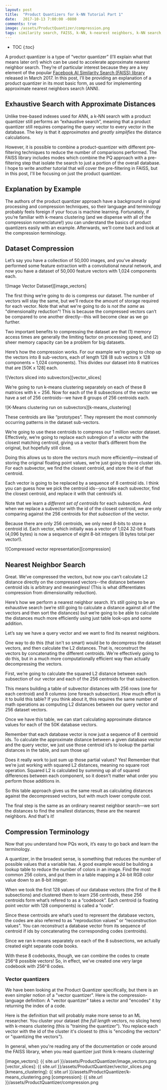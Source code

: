 ```yaml
---
layout: post
title:  "Product Quantizers for k-NN Tutorial Part 1"
date:   2017-10-13 7:00:00 -0800
comments: true
image: /assets/ProductQuantizer/compression.png
tags: similarity search, FAISS, k-NN, k-nearest neighbors, k-NN search, product quantizer, approximate nearest neighbors, ANN, quantization
---
```


* TOC
{:toc}

A product quantizer is a type of “vector quantizer” (I’ll explain what that means later on!) which can be used to accelerate approximate nearest neighbor search. They’re of particular interest because they are a key element of the popular [Facebook AI Similarity Search (FAISS) library](https://code.facebook.com/posts/1373769912645926/faiss-a-library-for-efficient-similarity-search/) released in March 2017. In this post, I’ll be providing an explanation of a product quantizer in its most basic form, as used for implementing approximate nearest neighbors search (ANN).

## Exhaustive Search with Approximate Distances
Unlike tree-based indexes used for ANN, a k-NN search with a product quantizer still performs an “exhaustive search”, meaning that a product quantizer still requires comparing the query vector to every vector in the database. The key is that it _approximates_ and _greatly simplifies_ the distance calculations.

However, it is possible to combine a product-quantizer with different pre-filtering techniques to reduce the number of comparisons performed. The FAISS library includes modes which combine the PQ approach with a pre-filtering step that isolate the search to just a portion of the overall database. I hope to write another tutorial that will cover the pre-filtering in FAISS, but in this post, I'll be focusing on just the product quantizer.

## Explanation by Example
The authors of the product quantizer approach have a background in signal processing and compression techniques, so their language and terminology probably feels foreign if your focus is machine learning. Fortunately, if you’re familiar with k-means clustering (and we dispense with all of the compression nomenclature!) you can understand the basics of product quantizers easily with an example. Afterwards, we'll come back and look at the compression terminology.

## Dataset Compression
Let’s say you have a collection of 50,000 images, and you've already performed some feature extraction with a convolutional neural network, and now you have a dataset of 50,000 feature vectors with 1,024 components each.

![Image Vector Dataset][image_vectors]

The first thing we’re going to do is compress our dataset. The number of vectors will stay the same, but we'll reduce the amount of storage required for each vector. Note that what we're going to do is _not the same_ as "dimensionality reduction"! This is because the compressed vectors can’t be compared to one another directly--this will become clear as we go further.

Two important benefits to compressing the dataset are that (1) memory access times are generally the limiting factor on processing speed, and (2) sheer memory capacity can be a problem for big datasets.

Here’s how the compression works. For our example we’re going to chop up the vectors into 8 sub-vectors, each of length 128 (8 sub vectors x 128 components = 1,024 components). This divides our dataset into 8 matrices that are [50K x 128] each.

![Vectors sliced into subvectors][vector_slices]

We’re going to run k-means clustering separately on each of these 8 matrices with k = 256. Now for each of the 8 subsections of the vector we have a set of 256 centroids--we have 8 groups of 256 centroids each.

![K-Means clustering run on subvectors][k-means_clustering]

These centroids are like “prototypes”. They represent the most commonly occurring patterns in the dataset sub-vectors.

We’re going to use these centroids to compress our 1 million vector dataset. Effectively, we’re going to replace each subregion of a vector with the closest matching centroid, giving us a vector that’s different from the original, but hopefully still close.

Doing this allows us to store the vectors much more efficiently—instead of storing the original floating point values, we’re just going to store cluster ids. For each subvector, we find the closest centroid, and store the id of that centroid.

Each vector is going to be replaced by a sequence of 8 centroid ids. I think you can guess how we pick the centroid ids--you take each subvector, find the closest centroid, and replace it with that centroid’s id.

Note that we learn a _different set of centroids_ for each subsection. And when we replace a subvector with the id of the closest centroid, we are only comparing against the 256 centroids for _that subsection_ of the vector.

Because there are only 256 centroids, we only need 8-bits to store a centroid id. Each vector, which initially was a vector of 1,024 32-bit floats (4,096 bytes) is now a sequence of eight 8-bit integers (8 bytes total per vector!).  

![Compressed vector representation][compression]

## Nearest Neighbor Search
Great. We’ve compressed the vectors, but now you can’t calculate L2 distance directly on the compressed vectors--the distance between centroid ids is arbitrary and meaningless! (This is what differentiates compression from dimensionality reduction).

Here’s how we perform a nearest neighbor search. It’s still going to be an exhaustive search (we’re still going to calculate a distance against all of the vectors and then sort the distances) but we’re going to be able to calculate the distances much more efficiently using just table look-ups and some addition.

Let’s say we have a query vector and we want to find its nearest neighbors.

One way to do this (that isn't so smart) would be to decompress the dataset vectors, and then calculate the L2 distances. That is, reconstruct the vectors by concatenating the different centroids. We're effectively going to do this, but in a much more computationally efficient way than actually decompressing the vectors.

First, we’re going to calculate the squared L2 distance between each subsection of our vector and each of the 256 centroids for that subsection.

This means building a table of subvector distances with 256 rows (one for each centroid) and 8 columns (one foreach subsection). How much effort is it to build this table? If you think about it, this requires the same number of math operations as computing L2 distances between our query vector and 256 dataset vectors.

Once we have this table, we can start calculating approximate distance values for each of the 50K database vectors.

Remember that each database vector is now just a sequence of 8 centroid ids. To calculate the approximate  distance between a given database vector and the query vector, we just use those centroid id’s to lookup the partial distances in the table, and sum those up!

Does it really work to just sum up those partial values? Yes! Remember that we’re just working with squared L2 distances, meaning no square root operation. Squared L2 is calculated by summing up all of squared differences between each component, so it doesn't matter what order you perform those additions in.

So this table approach gives us the same result as calculating distances against the decompressed vectors, but with much lower compute cost.

The final step is the same as an ordinary nearest neighbor search—we sort the distances to find the smallest distances; these are the nearest neighbors. And that's it!

## Compression Terminology
Now that you understand how PQs work, it’s easy to go back and learn the terminology.

A quantizer, in the broadest sense, is something that reduces the number of possible values that a variable has. A good example would be building a lookup table to reduce the number of colors in an image. Find the most common 256 colors, and put them in a table mapping a 24-bit RGB color value down to an 8-bit integer.

When we took the first 128 values of our database vectors (the first of the 8 subsections) and clustered them to learn 256 centroids, these 256 centroids form what’s refered to as a “codebook”. Each centroid (a floating point vector with 128 components) is called a “code”.

Since these centroids are what’s used to represent the database vectors, the codes are also referred to as "reproduction values” or “reconstruction values". You can reconstruct a database vector from its sequence of centroid if ids by concatenating the corresponding codes (centroids).

Since we ran k-means separately on each of the 8 subsections, we actually created eight separate code books.

With these 8 codebooks, though, we can combine the codes to create 256^8 possible vectors! So, in effect, we've created one very large codebook with 256^8 codes.

### Vector quantizers
We have been looking at the Product Quantizer specifically, but there is an even simpler notion of a "vector quantizer". Here is the compression-language definition: A "vector quantizer" takes a vector and "encodes" it by returning the index of a code.

Here is the definition that will probably make more sense to an ML researcher. You cluster your dataset (the _full length_ vectors, no slicing here) with k-means clustering (this is "training the quantizer"). You replace each vector with the id of the cluster it's closest to (this is "encoding the vectors" or "quantizing the vectors").

In general, when you're reading any of the documentation or code around the FAISS library, when you read quantizer just think k-means clustering!

[image_vectors]: {{ site.url }}/assets/ProductQuantizer/image_vectors.png
[vector_slices]: {{ site.url }}/assets/ProductQuantizer/vector_slices.png
[kmeans_clustering]: {{ site.url }}/assets/ProductQuantizer/k-means_clustering.png
[compression]: {{ site.url }}/assets/ProductQuantizer/compression.png
